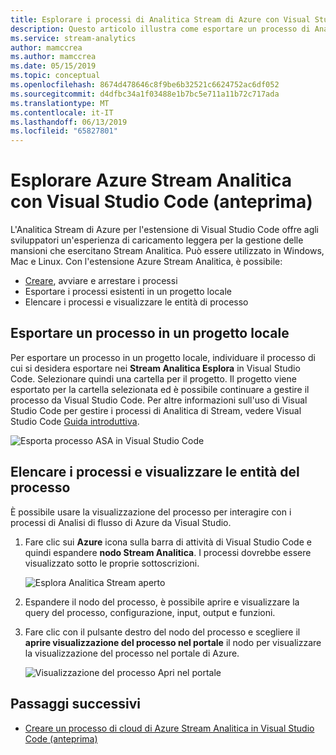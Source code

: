 ```yaml
---
title: Esplorare i processi di Analitica Stream di Azure con Visual Studio Code (anteprima)
description: Questo articolo illustra come esportare un processo di Analitica Stream di Azure in un progetto locale, elencare i processi ed entità job view.
ms.service: stream-analytics
author: mamccrea
ms.author: mamccrea
ms.date: 05/15/2019
ms.topic: conceptual
ms.openlocfilehash: 8674d478646c8f9be6b32521c6624752ac6df052
ms.sourcegitcommit: d4dfbc34a1f03488e1b7bc5e711a11b72c717ada
ms.translationtype: MT
ms.contentlocale: it-IT
ms.lasthandoff: 06/13/2019
ms.locfileid: "65827801"
---
```

# <a name="explore-azure-stream-analytics-with-visual-studio-code-preview"></a>Esplorare Azure Stream Analitica con Visual Studio Code (anteprima)

L'Analitica Stream di Azure per l'estensione di Visual Studio Code offre agli sviluppatori un'esperienza di caricamento leggera per la gestione delle mansioni che esercitano Stream Analitica. Può essere utilizzato in Windows, Mac e Linux. Con l'estensione Azure Stream Analitica, è possibile:

- [Creare](quick-create-vs-code.md), avviare e arrestare i processi
- Esportare i processi esistenti in un progetto locale
- Elencare i processi e visualizzare le entità di processo

## <a name="export-a-job-to-a-local-project"></a>Esportare un processo in un progetto locale

Per esportare un processo in un progetto locale, individuare il processo di cui si desidera esportare nei **Stream Analitica Esplora** in Visual Studio Code. Selezionare quindi una cartella per il progetto. Il progetto viene esportato per la cartella selezionata ed è possibile continuare a gestire il processo da Visual Studio Code. Per altre informazioni sull'uso di Visual Studio Code per gestire i processi di Analitica di Stream, vedere Visual Studio Code [Guida introduttiva](quick-create-vs-code.md).

![Esporta processo ASA in Visual Studio Code](./media/vscode-explore-jobs/export-job.png)

## <a name="list-job-and-view-job-entities"></a>Elencare i processi e visualizzare le entità del processo

È possibile usare la visualizzazione del processo per interagire con i processi di Analisi di flusso di Azure da Visual Studio.


1. Fare clic sui **Azure** icona sulla barra di attività di Visual Studio Code e quindi espandere **nodo Stream Analitica**. I processi dovrebbe essere visualizzato sotto le proprie sottoscrizioni.

   ![Esplora Analitica Stream aperto](./media/vscode-explore-jobs/open-explorer.png)

2. Espandere il nodo del processo, è possibile aprire e visualizzare la query del processo, configurazione, input, output e funzioni. 

3. Fare clic con il pulsante destro del nodo del processo e scegliere il **aprire visualizzazione del processo nel portale** il nodo per visualizzare la visualizzazione del processo nel portale di Azure.

   ![Visualizzazione del processo Apri nel portale](./media/vscode-explore-jobs/open-job-view.png)

## <a name="next-steps"></a>Passaggi successivi

* [Creare un processo di cloud di Azure Stream Analitica in Visual Studio Code (anteprima)](quick-create-vs-code.md)
